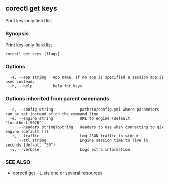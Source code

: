 ## corectl get keys

Print key-only field list

### Synopsis

Print key-only field list

```
corectl get keys [flags]
```

### Options

```
  -a, --app string   App name, if no app is specified a session app is used instead.
  -h, --help         help for keys
```

### Options inherited from parent commands

```
  -c, --config string            path/to/config.yml where parameters can be set instead of on the command line
  -e, --engine string            URL to engine (default "localhost:9076")
      --headers stringToString   Headers to use when connecting to qix engine (default [])
  -t, --traffic                  Log JSON traffic to stdout
      --ttl string               Engine session time to live in seconds (default "30")
  -v, --verbose                  Logs extra information
```

### SEE ALSO

* [corectl get](corectl_get.md)	 - Lists one or several resources

